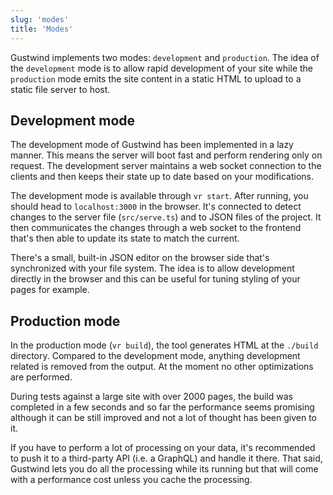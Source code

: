 ```yaml
---
slug: 'modes'
title: 'Modes'
---
```

Gustwind implements two modes: `development` and `production`. The idea of the
`development` mode is to allow rapid development of your site while the
`production` mode emits the site content in a static HTML to upload to a static
file server to host.

## Development mode

The development mode of Gustwind has been implemented in a lazy manner. This
means the server will boot fast and perform rendering only on request. The
development server maintains a web socket connection to the clients and then
keeps their state up to date based on your modifications.

The development mode is available through `vr start`. After running, you should
head to `localhost:3000` in the browser. It's connected to detect changes to the
server file (`src/serve.ts`) and to JSON files of the project. It then
communicates the changes through a web socket to the frontend that's then able
to update its state to match the current.

There's a small, built-in JSON editor on the browser side that's synchronized
with your file system. The idea is to allow development directly in the browser
and this can be useful for tuning styling of your pages for example.

## Production mode

In the production mode (`vr build`), the tool generates HTML at the `./build`
directory. Compared to the development mode, anything development related is
removed from the output. At the moment no other optimizations are performed.

During tests against a large site with over 2000 pages, the build was completed
in a few seconds and so far the performance seems promising although it can be
still improved and not a lot of thought has been given to it.

If you have to perform a lot of processing on your data, it's recommended to
push it to a third-party API (i.e. a GraphQL) and handle it there. That said,
Gustwind lets you do all the processing while its running but that will come
with a performance cost unless you cache the processing.
